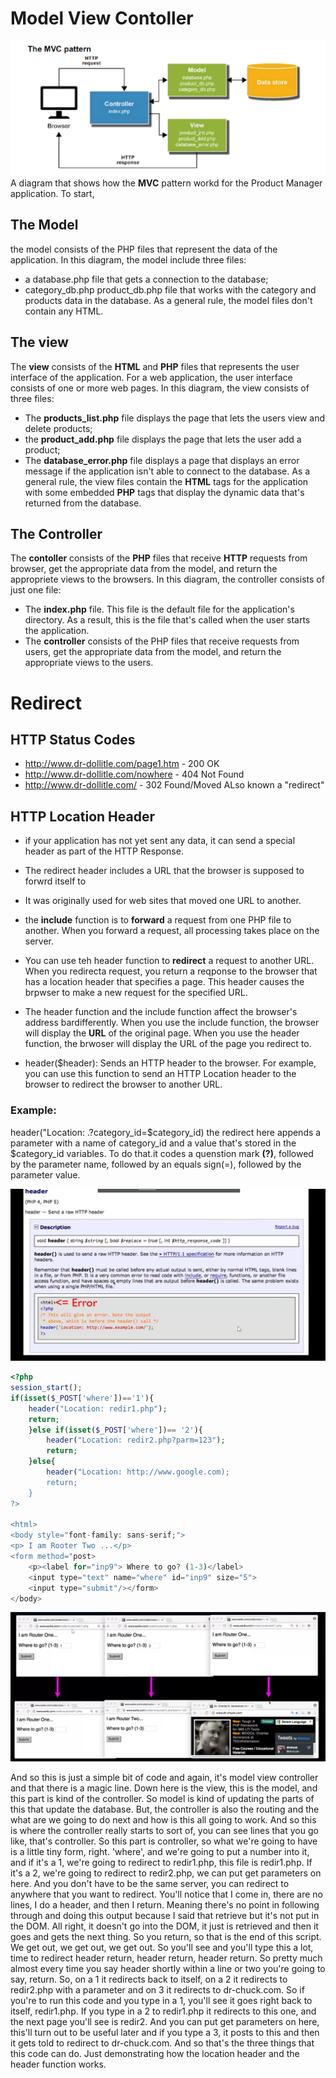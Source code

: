 # Model View Contoller
![Screenshot](img/mvc.png)
A diagram that shows how the **MVC** pattern workd for the Product Manager application. To start,
## The Model
the model consists of the PHP files that represent the data of the application. In this diagram, the model include three files: 
* a database.php file that gets a connection to the database; 
* category_db.php product_db.php file that works with the category and products data in the database. As a general rule, the model files don't contain any HTML.

## The view
The **view** consists of the **HTML** and **PHP** files that represents the user interface of the application. For a web application, the user interface consists of one or more web pages. In this diagram, the view consists of three files: 
* The **products_list.php** file displays the page that lets the users view and delete products;
* the **product_add.php** file  displays the page that lets the user add a product;
* The **database_error.php** file displays a page that displays an error message if the application isn't able to connect to the database. 
As a general rule, the view files contain the **HTML** tags for the application with some embedded **PHP** tags that display the dynamic data that's returned from the database.

## The Controller
The **contoller** consists of the **PHP** files that receive **HTTP** requests from browser, get the appropriate data from the model, and return the appropriete views to the browsers. In this diagram, the controller consists of just one file:
* The **index.php** file. This file is the default file for the application's directory. As a result, this is the file that's called when the user starts the application.
* The **controller** consists of the PHP files that receive requests from users, get the appropriate data from the model, and return the appropriate views to the users.

# Redirect
## HTTP Status Codes
* http://www.dr-dollitle.com/page1.htm  - 200 OK
* http://www.dr-dollitle.com/nowhere  - 404 Not Found
* http://www.dr-dollitle.com/  - 302 Found/Moved
ALso known a "redirect" 

## HTTP Location Header
* if your application has not yet sent any data, it can send a special header as part of the HTTP Response.
* The redirect header includes a URL that the browser is supposed to forwrd itself to
* It was originally used for web sites that moved one URL to another.

* the **include** function is to **forward** a request from one PHP file to another. When you forward a request, all processing takes place on the server.
* You can use teh header function to **redirect** a request to another URL. When you redirecta request, you return a reqponse to the browser that has a location header that specifies a page. This header causes the brpwser to make a new request for the specified URL.
* The header function and the include function affect the browser's address bardifferently. When you use the include function, the browser will display the **URL** of the original page. When you use the header function, the brwoser will display the URL of the page you redirect to.
* header($header): Sends an HTTP header to the browser. For example, you can use this function to send an HTTP Location header to the browser to redirect the browser to another URL.
### Example:
header("Location: .?category_id=$category_id)
the redirect here appends a parameter with a name of category_id and a value that's stored in the $category_id variables. To do that.it codes a quenstion mark **(?)**, followed by the parameter name, followed by an equals sign(=), followed by the parameter value.

![Screenshot](img/header.png)
```php
<?php
session_start();
if(isset($_POST['where'])=='1'){
    header("Location: redir1.php");
    return;   
    }else if(isset($_POST['where'])== '2'){
        header("Location: redir2.php?parm=123");
        return;
    }else{
        header("Location: http://www.google.com);
        return;
    }
?>

<html>
<body style="font-family: sans-serif;">
<p> I am Rooter Two ...</p>
<form method="post>
    <p><label for="inp9"> Where to go? (1-3)</label>
    <input type="text" name="where" id="inp9" size="5">
    <input type="submit"/></form>
</body>
```
![Screenshot](img/redirect.png)

And so this is just a simple bit of code and again, it's model view controller and that there is a magic line. Down here is the view, this is the model, and this part is kind of the controller. So model is kind of updating the parts of this that update the database. But, the controller is also the routing and the what are we going to do next and how is this all going to work. And so this is where the controller really starts to sort of, you can see lines that you go like, that's controller. So this part is controller, so what we're going to have is a little tiny form, right. 'where', and we're going to put a number into it, and if it's a 1, we're going to redirect to redir1.php, this file is redir1.php. If it's a 2, we're going to redirect to redir2.php, we can put get parameters on here. And you don't have to be the same server, you can redirect to anywhere that you want to redirect. You'll notice that I come in, there are no lines, I do a header, and then I return. Meaning there's no point in following through and doing this output because I said that retrieve but it's not put in the DOM. All right, it doesn't go into the DOM, it just is retrieved and then it goes and gets the next thing. So you return, so that is the end of this script. We get out, we get out, we get out. So you'll see and you'll type this a lot, time to redirect header return, header return, header return. So pretty much almost every time you say header shortly within a line or two you're going to say, return. So, on a 1 it redirects back to itself, on a 2 it redirects to redir2.php with a parameter and on 3 it redirects to dr-chuck.com. So if you're to run this code and you type in a 1, you'll see it goes right back to itself, redir1.php. If you type in a 2 to redir1.php it redirects to this one, and the next page you'll see is redir2. And you can put get parameters on here, this'll turn out to be useful later and if you type a 3, it posts to this and then it gets told to redirect to dr-chuck.com. And so that's the three things that this code can do. Just demonstrating how the location header and the header function works.
